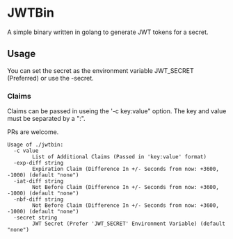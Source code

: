 # JWTBin

A simple binary written in golang to generate JWT tokens for a secret.

## Usage

You can set the secret as the environment variable JWT_SECRET (Preferred) or use the -secret.

### Claims

Claims can be passed in useing the '-c key:value" option. The key and value must be separated by a ":".

PRs are welcome.

```
Usage of ./jwtbin:
  -c value
    	List of Additional Claims (Passed in 'key:value' format)
  -exp-diff string
    	Expiration Claim (Difference In +/- Seconds from now: +3600, -1000) (default "none")
  -iat-diff string
    	Not Before Claim (Difference In +/- Seconds from now: +3600, -1000) (default "none")
  -nbf-diff string
    	Not Before Claim (Difference In +/- Seconds from now: +3600, -1000) (default "none")
  -secret string
    	JWT Secret (Prefer 'JWT_SECRET' Environment Variable) (default "none")

```
